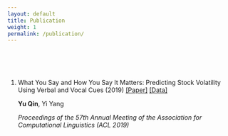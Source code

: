 ```yaml
---
layout: default
title: Publication
weight: 1
permalink: /publication/
---
```


<br/>
<br/>
<br/>

1.	What You Say and How You Say It Matters: Predicting Stock Volatility Using Verbal and Vocal Cues (2019)  [[Paper]](/publication/ACL2019.pdf) [[Data]](https://github.com/GeminiLn/EarningsCall_Dataset)

	**Yu Qin**, Yi Yang

	*Proceedings of the 57th Annual Meeting of the Association for Computational Linguistics (ACL 2019)*